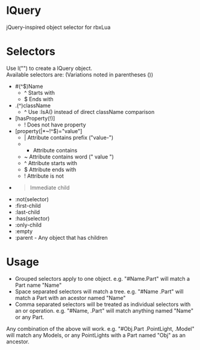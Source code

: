 lQuery
======

jQuery-inspired object selector for rbxLua

Selectors
==
Use l("<selector>") to create a lQuery object.  
Available selectors are: (Variations noted in parentheses ())
- #(^$)Name
  - ^ Starts with
  - $ Ends with
- .(^)className
  - ^ Use :IsA() instead of direct className comparison
- [hasProperty(!)]
  - ! Does not have property
- [property(|*~!^$)="value"]
  - | Attribute contains prefix ("value-")
  - * Attribute contains
  - ~ Attribute contains word (" value ")
  - ^ Attribute starts with
  - $ Attribute ends with
  - ! Attribute is not
- > Immediate child
- :not(selector)
- :first-child
- :last-child
- :has(selector)
- :only-child
- :empty
- :parent - Any object that has children

Usage
==
- Grouped selectors apply to one object. e.g. "#Name.Part" will match a Part name "Name"  
- Space separated selectors will match a tree. e.g. "#Name .Part" will match a Part with an acestor named "Name"  
- Comma separated selectors will be treated as individual selectors with an or operation. e.g. "#Name, .Part" will match anything named "Name" or any Part.  

Any combination of the above will work. e.g. "#Obj.Part .PointLight, .Model" will match any Models, or any PointLights with a Part named "Obj" as an ancestor.
